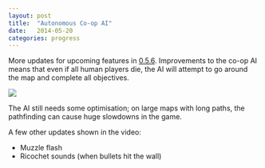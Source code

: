 ```yaml
---
layout: post
title:  "Autonomous Co-op AI"
date:   2014-05-20
categories: progress
---
```

More updates for upcoming features in [0.5.6](https://github.com/cxong/cdogs-sdl/issues?milestone=16&state=open). Improvements to the co-op AI means that even if all human players die, the AI will attempt to go around the map and complete all objectives.

[![](http://img.youtube.com/vi/hKEtFBHULyM/0.jpg)](http://youtu.be/hKEtFBHULyM)

The AI still needs some optimisation; on large maps with long paths, the pathfinding can cause huge slowdowns in the game.

A few other updates shown in the video:

- Muzzle flash
- Ricochet sounds (when bullets hit the wall)